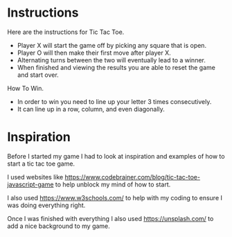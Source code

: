 Instructions
=============

Here are the instructions for Tic Tac Toe.

* Player X will start the game off by picking any square that is open.
* Player O will then make their first move after player X.
* Alternating turns between the two will eventually lead to a winner.
* When finished and viewing the results you are able to reset the game and start over.

How To Win.

* In order to win you need to line up your letter 3 times consecutively.
* It can line up in a row, column, and even diagonally.

Inspiration
===========

Before I started my game I had to look at inspiration and examples of how to start a tic tac toe game.

I used websites like https://www.codebrainer.com/blog/tic-tac-toe-javascript-game to help unblock my mind of how to start.

I also used https://www.w3schools.com/ to help with my coding to ensure I was doing everything right.

Once I was finished with everything I also used https://unsplash.com/ to add a nice background to my game.

